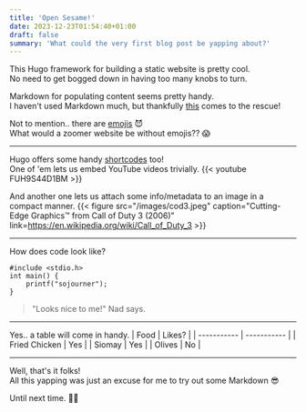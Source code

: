 ```yaml
---
title: 'Open Sesame!'
date: 2023-12-23T01:54:40+01:00
draft: false
summary: 'What could the very first blog post be yapping about?'
---
```


This Hugo framework for building a static website is pretty cool.  
No need to get bogged down in having too many knobs to turn.

Markdown for populating content seems pretty handy.  
I haven't used Markdown much, but thankfully [this](https://www.markdownguide.org/cheat-sheet/) comes to the rescue!

Not to mention.. there are [emojis](https://gohugo.io/quick-reference/emojis/) :smiling_imp:  
What would a zoomer website be without emojis?? :scream:

---

Hugo offers some handy [shortcodes](https://gohugo.io/content-management/shortcodes/) too!  
One of 'em lets us embed YouTube videos trivially.
{{< youtube FUH9S44D1BM >}}

And another one lets us attach some info/metadata to an image in a compact manner.
{{< figure src="/images/cod3.jpeg" caption="Cutting-Edge Graphics:tm: from Call of Duty 3 (2006)" link=https://en.wikipedia.org/wiki/Call_of_Duty_3 >}}

---

How does code look like?
```
#include <stdio.h>
int main() {
    printf("sojourner");
}

```
> "Looks nice to me!" Nad says.

---

Yes.. a table will come in handy.
| Food | Likes? |
| ----------- | ----------- |
| Fried Chicken | Yes |
| Siomay | Yes |
| Olives | No |

--- 

Well, that's it folks!  
All this yapping was just an excuse for me to try out some Markdown :sunglasses:  

Until next time. :face_in_clouds:
